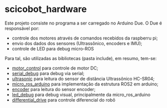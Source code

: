 # scicobot_hardware

Este projeto consiste no programa a ser carregado no Arduino Due.
O Due é responsável por:
- controle dos motores através de comandos recebidos da raspberru pi;
- envio dos dados dos sensores (Ultrassônico, encoders e IMU);
- controle de LED para debug micro-ROS

Para tal, são utilizadas as bibliotecas (pasta include), em resumo, tem-se:
- [motor_control]() para controle de motor DC; 
- [serial_debug]() para debug via serial; 
- [ultrasonic]() para leitura do sensor de distância Ultrassônico HC-SR04;
- [micro_ros_arduino]() para implementação da estrutura ROS2 em arduino;
- [encoder]() para leitura do sensor encoder;
- [led_debug]() para debug visual, principalmente da micro_ros_arduino
- [differential_drive]() para controle diferencial do robô
